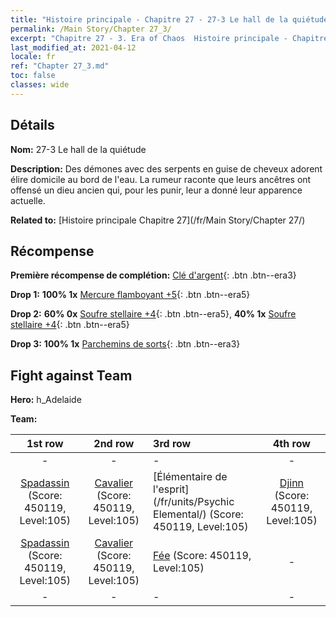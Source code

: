 ```yaml
---
title: "Histoire principale - Chapitre 27 - 27-3 Le hall de la quiétude"
permalink: /Main Story/Chapter 27_3/
excerpt: "Chapitre 27 - 3. Era of Chaos  Histoire principale - Chapitre 27_3. 27-3 Le hall de la quiétude"
last_modified_at: 2021-04-12
locale: fr
ref: "Chapter 27_3.md"
toc: false
classes: wide
---
```


## Détails

 **Nom:** 27-3 Le hall de la quiétude

 **Description:** Des démones avec des serpents en guise de cheveux adorent élire domicile au bord de l'eau. La rumeur raconte que leurs ancêtres ont offensé un dieu ancien qui, pour les punir, leur a donné leur apparence actuelle.

 **Related to:** [Histoire principale Chapitre 27](/fr/Main Story/Chapter 27/)

## Récompense

 **Première récompense de complétion:** [Clé d'argent](/fr/Items/con_693/){: .btn .btn--era3}

 **Drop 1:** **100% 1x** [Mercure flamboyant +5](/fr/Items/mat_98/){: .btn .btn--era5}

 **Drop 2:** **60% 0x** [Soufre stellaire +4](/fr/Items/mat_92/){: .btn .btn--era5}, **40% 1x** [Soufre stellaire +4](/fr/Items/mat_92/){: .btn .btn--era5}

 **Drop 3:** **100% 1x** [Parchemins de sorts](/fr/Items/con_694/){: .btn .btn--era3}


## Fight against Team
 **Hero:** h_Adelaide

 **Team:**


  | 1st row | 2nd row | 3rd row | 4th row |
  |:----:|:----:|:----|:----:|
  | - | - | - | - |
  | [Spadassin](/fr/units/Swordsman/) (Score: 450119, Level:105)  | [Cavalier](/fr/units/Cavalier/) (Score: 450119, Level:105)  | [Élémentaire de l'esprit](/fr/units/Psychic Elemental/) (Score: 450119, Level:105)  | [Djinn](/fr/units/Genie/) (Score: 450119, Level:105)  |
  | [Spadassin](/fr/units/Swordsman/) (Score: 450119, Level:105)  | [Cavalier](/fr/units/Cavalier/) (Score: 450119, Level:105)  | [Fée](/fr/units/Sprite/) (Score: 450119, Level:105)  | - |
  | - | - | - | - |


